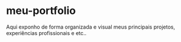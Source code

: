 # meu-portfolio
Aqui exponho de forma organizada e visual meus principais projetos, experiências profissionais e etc..
